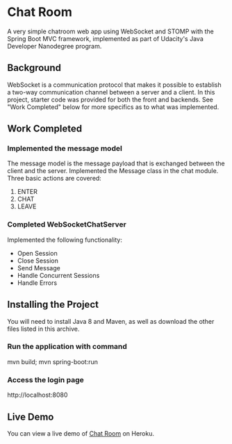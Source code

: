 # Chat Room
A very simple chatroom web app using WebSocket and STOMP with the Spring Boot MVC framework, implemented as part of Udacity's Java Developer Nanodegree program.

## Background
WebSocket is a communication protocol that makes it possible to establish a two-way communication channel between a server and a client. In this project, starter code was provided for both the front and backends. See "Work Completed" below for more specifics as to what was implemented.

## Work Completed
### Implemented the message model
The message model is the message payload that is exchanged between the client and the server. Implemented the Message
class in the chat module.  Three basic actions are covered:
1. ENTER
2. CHAT
3. LEAVE

### Completed WebSocketChatServer
Implemented the following functionality:
- Open Session
- Close Session
- Send Message
- Handle Concurrent Sessions
- Handle Errors

## Installing the Project
You will need to install Java 8 and Maven, as well as download the other files listed in this archive.

### Run the application with command
mvn build; mvn spring-boot:run

### Access the login page
http://localhost:8080

## Live Demo
You can view a live demo of [Chat Room](https://gorgeous-rocky-mountain-11417.herokuapp.com/) on Heroku. 
